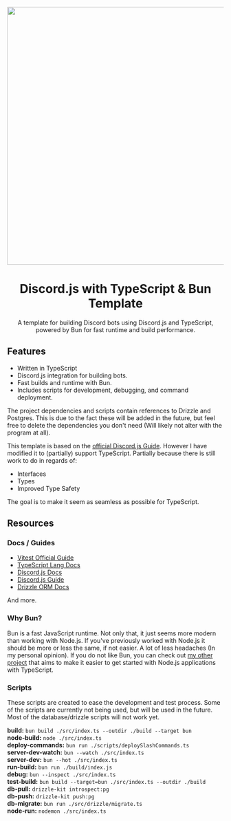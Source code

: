 <p align="center"> <img width="600" src="https://i.imgur.com/UY2qF4h.png"/> </p>


 <h1 align="center">Discord.js with TypeScript & Bun Template </h1> <p align="center">A template for building Discord bots using Discord.js and TypeScript, powered by Bun for fast runtime and build performance.</p>





## Features
- Written in TypeScript
- Discord.js integration for building bots.
- Fast builds and runtime with Bun.
- Includes scripts for development, debugging, and command deployment.

The project dependencies and scripts contain references to Drizzle and Postgres. This is due to the fact these will be added in the future, but feel free to delete the dependencies you don't need (Will likely not alter with the program at all).

This template is based on the [official Discord.js Guide](https://discordjs.guide/). However I have modified it to (partially) support TypeScript. Partially because there is still work to do in regards of:

- Interfaces
- Types
- Improved Type Safety

The goal is to make it seem as seamless as possible for TypeScript.

## Resources
### Docs / Guides
-  [Vitest Official Guide](https://vitest.dev/guide/) 
-  [TypeScript Lang Docs](https://www.typescriptlang.org/docs/)
-  [Discord.js Docs](https://discord.js.org/docs/packages/discord.js/14.16.3)
-  [Discord.js Guide](https://discordjs.guide/)
-  [Drizzle ORM Docs](https://orm.drizzle.team/docs/get-started)

And more.

### Why Bun? 
Bun is a fast JavaScript runtime. Not only that, it just seems more modern than working with Node.js. If you've previously worked with Node.js it should be more or less the same, if not easier. A lot of less headaches (In my personal opinion). If you do not like Bun, you can check out [my other project](https://github.com/SeymenNW/TypeScript-Starter-Projects) that aims to make it easier to get started with Node.js applications with TypeScript.




### Scripts
These scripts are created to ease the development and test process. Some of the scripts are currently not being used, but will be used in the future. Most of the database/drizzle scripts will not work yet.

**build:** `bun build ./src/index.ts --outdir ./build --target bun`  
**node-build:** `node ./src/index.ts`  
**deploy-commands:** `bun run ./scripts/deploySlashCommands.ts`  
**server-dev-watch:** `bun --watch ./src/index.ts`  
**server-dev:** `bun --hot ./src/index.ts`  
**run-build:** `bun run ./build/index.js`  
**debug:** `bun --inspect ./src/index.ts`  
**test-build:** `bun build --target=bun ./src/index.ts --outdir ./build`  
**db-pull:** `drizzle-kit introspect:pg`  
**db-push:** `drizzle-kit push:pg`  
**db-migrate:** `bun run ./src/drizzle/migrate.ts`  
**node-run:** `nodemon ./src/index.ts`



